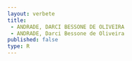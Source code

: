 ```yaml
---
layout: verbete
title:
 - ANDRADE, DARCI BESSONE DE OLIVEIRA
 - ANDRADE, Darci Bessone de Oliveira
published: false
type: R
---
```


